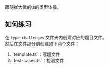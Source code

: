 跟随崔大做的ts的类型体操。<br>


## 如何练习
在 `type-challenges` 文件夹内创建对应的题目文件。<br>
然后在文件那分别创建如下两个文件：<br>
<ol>
  <li>`template.ts`：写题文件</li>
  <li>`test-cases.ts`：检测文件</li>
</ol>